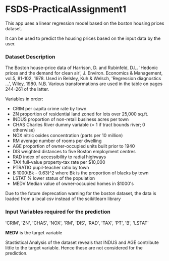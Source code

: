 # FSDS-PracticalAssignment1

This app uses a linear regression model based on the boston housing prices dataset.

It can be used to predict the housing prices based on the input data by the user.

### Dataset Description

The Boston house-price data of Harrison, D. and Rubinfeld, D.L. 'Hedonic prices and the demand for clean air', J. Environ. Economics & Management, vol.5, 81-102, 1978. Used in Belsley, Kuh & Welsch, 'Regression diagnostics ...', Wiley, 1980. N.B. Various transformations are used in the table on pages 244-261 of the latter.

 Variables in order:
 - CRIM     per capita crime rate by town
 - ZN       proportion of residential land zoned for lots over 25,000 sq.ft.
 - INDUS    proportion of non-retail business acres per town
 - CHAS     Charles River dummy variable (= 1 if tract bounds river; 0 otherwise)
 - NOX      nitric oxides concentration (parts per 10 million)
 - RM       average number of rooms per dwelling
 - AGE      proportion of owner-occupied units built prior to 1940
 - DIS      weighted distances to five Boston employment centres
 - RAD      index of accessibility to radial highways
 - TAX      full-value property-tax rate per $10,000
 - PTRATIO  pupil-teacher ratio by town
 - B        1000(Bk - 0.63)^2 where Bk is the proportion of blacks by town
 - LSTAT    % lower status of the population
 - MEDV     Median value of owner-occupied homes in $1000's

Due to the future deprecation warning for the boston dataset, the data is loaded from a local csv instead of the scikitlearn library

### Input Variables required for the prediction
'CRIM', 'ZN', 'CHAS', 'NOX', 'RM', 'DIS', 'RAD', 'TAX', 'PT', 'B', 'LSTAT'

**MEDV** is the target variable

Stastistical Analysis of the dataset reveals that INDUS and AGE contribute little to the target variable.
Hence these are not considered for the prediction.
